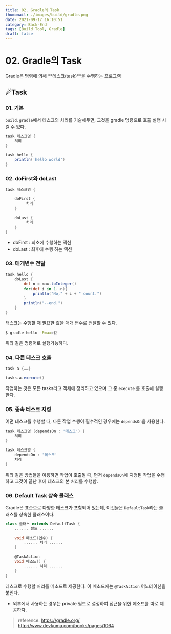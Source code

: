```yaml
---
title: 02. Gradle의 Task
thumbnail: ./images/build/gradle.png
date: 2021-09-17 16:10:51
category: Back-End
tags: [Build Tool, Gradle]
draft: false
---
```


# 02. Gradle의 Task

Gradle은 명령에 의해 **테스크(task)**을 수행하는 프로그램



## ☄Task

### 01. 기본

`build.gradle`에서 테스크의 처리를 기술해두면, 그것을 gradle 명령으로 호출 실행 시킬 수 있다.

```groovy
task 테스크명 {
    처리
}

task hello {
    println('hello world')
}
```

### 02. doFirst와 doLast

```groovy
task 테스크명 {

    doFirst {
         처리
    }
    
    doLast {
         처리
    }
}
```

- doFirst : 최초에 수행하는 액션
- doLast : 최후에 수행 하는 액션

### 03. 매개변수 전달

```groovy
task hello {
    doLast {
        def n = max.toInteger()
        for(def i in 1..n){
            println("No," + i + " count.")
        }
        println("--end.")
    }
}
```

태스크는 수행할 때 필요한 값을 매개 변수로 전달할 수 있다.

```bash
$ gradle hello -Pmax=값
```

위와 같은 명령어로 실행가능하다.

### 04. 다른 테스크 호출

```groovy
task a {……}

tasks.a.execute()
```

작업하는 것은 모든 tasks라고 객체에 정리하고 있으며 그 중 `execute` 를 호출해 실행한다.

### 05. 종속 테스크 지정

어떤 테스크를 수행할 때, 다른 작업 수행이 필수적인 경우에는 `dependsOn`을 사용한다.

```groovy
task 테스크명 (dependsOn : '테스크') {
    처리
}

task 테스크명 {
    dependsOn : '테스크'
    처리
}
```

위와 같은 방법들을 이용하면 작업이 호출될 때, 먼저 `dependsOn`에 지정된 작업을 수행하고 그것이 끝난 후에 테스크의 본 처리를 수행함.

### 06. Default Task 상속 클래스

Gradle은 표준으로 다양한 테스크가 포함되어 있는데, 이것들은 `DefaultTask`라는 클래스를 상속한 클래스이다.

```groovy
class 클래스 extends DefaultTask {
    ...... 필드 ......

    void 메소드(인수) {
        ...... 처리 ......
    }

    @TaskAction
    void 메소드() {
        ...... 처리 ......
    }
}
```

 테스크로 수행할 처리를 메소드로 제공한다. 이 메소드에는 `@TaskAction` 어노테이션을 붙인다.

- 외부에서 사용하는 경우는 private 필드로 설정하여 접근을 위한 메소드를 따로 제공하자.



> reference: https://gradle.org/   http://www.devkuma.com/books/pages/1064
